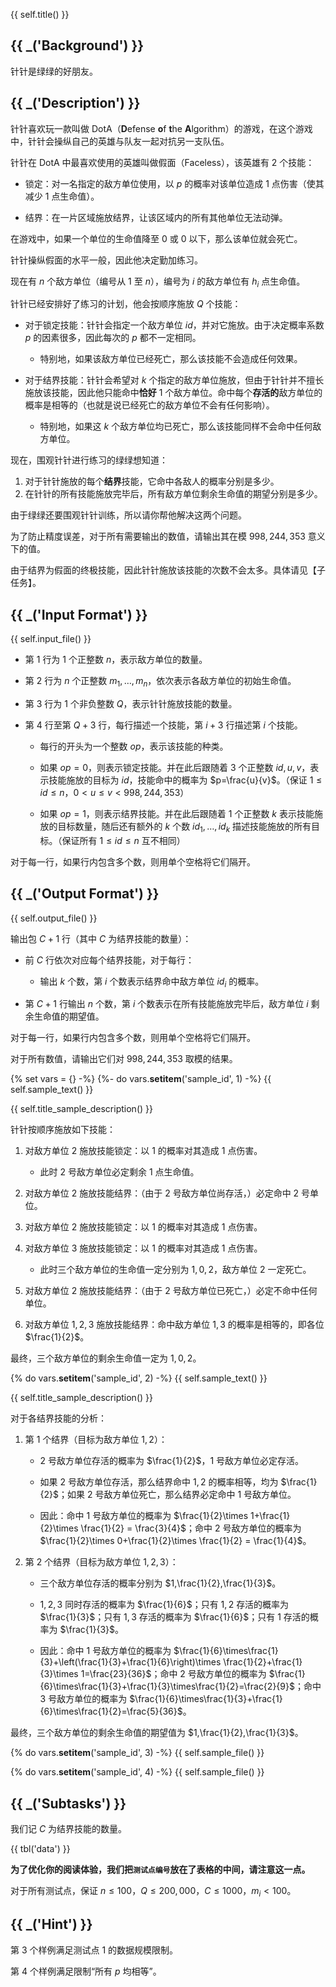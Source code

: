 {{ self.title() }}

## {{ _('Background') }}

针针是绿绿的好朋友。

## {{ _('Description') }}

针针喜欢玩一款叫做 DotA（**D**efense **o**f **t**he **A**lgorithm）的游戏，在这个游戏中，针针会操纵自己的英雄与队友一起对抗另一支队伍。

针针在 DotA 中最喜欢使用的英雄叫做假面（Faceless），该英雄有 $2$ 个技能：

* 锁定：对一名指定的敌方单位使用，以 $p$ 的概率对该单位造成 $1$ 点伤害（使其减少 $1$ 点生命值）。

* 结界：在一片区域施放结界，让该区域内的所有其他单位无法动弹。

在游戏中，如果一个单位的生命值降至 $0$ 或 $0$ 以下，那么该单位就会死亡。

针针操纵假面的水平一般，因此他决定勤加练习。

现在有 $n$ 个敌方单位（编号从 $1$ 至 $n$），编号为 $i$ 的敌方单位有 $h_i$ 点生命值。

针针已经安排好了练习的计划，他会按顺序施放 $Q$ 个技能：

* 对于锁定技能：针针会指定一个敌方单位 $id$，并对它施放。由于决定概率系数 $p$ 的因素很多，因此每次的 $p$ 都不一定相同。
	* 特别地，如果该敌方单位已经死亡，那么该技能不会造成任何效果。

* 对于结界技能：针针会希望对 $k$ 个指定的敌方单位施放，但由于针针并不擅长施放该技能，因此他只能命中**恰好** $1$ 个敌方单位。命中每个**存活的**敌方单位的概率是相等的（也就是说已经死亡的敌方单位不会有任何影响）。
	* 特别地，如果这 $k$ 个敌方单位均已死亡，那么该技能同样不会命中任何敌方单位。


现在，围观针针进行练习的绿绿想知道：

1. 对于针针施放的每个**结界**技能，它命中各敌人的概率分别是多少。
2. 在针针的所有技能施放完毕后，所有敌方单位剩余生命值的期望分别是多少。

由于绿绿还要围观针针训练，所以请你帮他解决这两个问题。

为了防止精度误差，对于所有需要输出的数值，请输出其在模 $998,244,353$ 意义下的值。

由于结界为假面的终极技能，因此针针施放该技能的次数不会太多。具体请见【子任务】。

## {{ _('Input Format') }}

{{ self.input_file() }}

* 第 $1$ 行为 $1$ 个正整数 $n$，表示敌方单位的数量。

* 第 $2$ 行为 $n$ 个正整数 $m_1,\dots ,m_n$，依次表示各敌方单位的初始生命值。

* 第 $3$ 行为 $1$ 个非负整数 $Q$，表示针针施放技能的数量。

* 第 $4$ 行至第 $Q+3$ 行，每行描述一个技能，第 $i+3$ 行描述第 $i$ 个技能。

	* 每行的开头为一个整数 $op$，表示该技能的种类。
	
	* 如果 $op=0$，则表示锁定技能。并在此后跟随着 $3$ 个正整数 $id,u,v$，表示技能施放的目标为 $id$，技能命中的概率为 $p=\frac{u}{v}$。（保证 $1\leq id\leq n$，$0 < u\leq v < 998,244,353$）
	
	* 如果 $op=1$，则表示结界技能。并在此后跟随着 $1$ 个正整数 $k$ 表示技能施放的目标数量，随后还有额外的 $k$ 个数 $id_1,\dots, id_k$ 描述技能施放的所有目标。（保证所有 $1\leq id\leq n$ 互不相同）

对于每一行，如果行内包含多个数，则用单个空格将它们隔开。

## {{ _('Output Format') }}

{{ self.output_file() }}

输出包 $C+1$ 行（其中 $C$ 为结界技能的数量）：

* 前 $C$ 行依次对应每个结界技能，对于每行：

	* 输出 $k$ 个数，第 $i$ 个数表示结界命中敌方单位 $id_i$ 的概率。

* 第 $C+1$ 行输出 $n$ 个数，第 $i$ 个数表示在所有技能施放完毕后，敌方单位 $i$ 剩余生命值的期望值。

对于每一行，如果行内包含多个数，则用单个空格将它们隔开。

对于所有数值，请输出它们对 $998,244,353$ 取模的结果。

{% set vars = {} -%}
{%- do vars.__setitem__('sample_id', 1) -%}
{{ self.sample_text() }}

{{ self.title_sample_description() }}

针针按顺序施放如下技能：

1. 对敌方单位 $2$ 施放技能锁定：以 $1$ 的概率对其造成 $1$ 点伤害。

	* 此时 $2$ 号敌方单位必定剩余 $1$ 点生命值。

2. 对敌方单位 $2$ 施放技能结界：（由于 $2$ 号敌方单位尚存活，）必定命中 $2$ 号单位。

3. 对敌方单位 $2$ 施放技能锁定：以 $1$ 的概率对其造成 $1$ 点伤害。

4. 对敌方单位 $3$ 施放技能锁定：以 $1$ 的概率对其造成 $1$ 点伤害。

	* 此时三个敌方单位的生命值一定分别为 $1,0,2$，敌方单位 $2$ 一定死亡。

5. 对敌方单位 $2$ 施放技能结界：（由于 $2$ 号敌方单位已死亡，）必定不命中任何单位。

6. 对敌方单位 $1,2,3$ 施放技能结界：命中敌方单位 $1,3$ 的概率是相等的，即各位 $\frac{1}{2}$。

最终，三个敌方单位的剩余生命值一定为 $1,0,2$。

{% do vars.__setitem__('sample_id', 2) -%}
{{ self.sample_text() }}

{{ self.title_sample_description() }}

对于各结界技能的分析：

1. 第 $1$ 个结界（目标为敌方单位 $1,2$）：

	* $2$ 号敌方单位存活的概率为 $\frac{1}{2}$，$1$ 号敌方单位必定存活。
	
	* 如果 $2$ 号敌方单位存活，那么结界命中 $1,2$ 的概率相等，均为 $\frac{1}{2}$；如果 $2$ 号敌方单位死亡，那么结界必定命中 $1$ 号敌方单位。
	
	* 因此：命中 $1$ 号敌方单位的概率为 $\frac{1}{2}\times 1+\frac{1}{2}\times \frac{1}{2} = \frac{3}{4}$；命中 $2$ 号敌方单位的概率为 $\frac{1}{2}\times 0+\frac{1}{2}\times \frac{1}{2} = \frac{1}{4}$。

2. 第 $2$ 个结界（目标为敌方单位 $1,2,3$）：

	* 三个敌方单位存活的概率分别为 $1,\frac{1}{2},\frac{1}{3}$。
	
	* $1,2,3$ 同时存活的概率为 $\frac{1}{6}$；只有 $1,2$ 存活的概率为 $\frac{1}{3}$；只有 $1,3$ 存活的概率为 $\frac{1}{6}$；只有 $1$ 存活的概率为 $\frac{1}{3}$。
	
	* 因此：命中 $1$ 号敌方单位的概率为 $\frac{1}{6}\times\frac{1}{3}+\left(\frac{1}{3}+\frac{1}{6}\right)\times \frac{1}{2}+\frac{1}{3}\times 1=\frac{23}{36}$；命中 $2$ 号敌方单位的概率为 $\frac{1}{6}\times\frac{1}{3}+\frac{1}{3}\times\frac{1}{2}=\frac{2}{9}$；命中 $3$ 号敌方单位的概率为 $\frac{1}{6}\times\frac{1}{3}+\frac{1}{6}\times\frac{1}{2}=\frac{5}{36}$。

最终，三个敌方单位的剩余生命值的期望值为 $1,\frac{1}{2},\frac{1}{3}$。

{% do vars.__setitem__('sample_id', 3) -%}
{{ self.sample_file() }}

{% do vars.__setitem__('sample_id', 4) -%}
{{ self.sample_file() }}

## {{ _('Subtasks') }}

我们记 $C$ 为结界技能的数量。

{{ tbl('data') }}

**为了优化你的阅读体验，我们把`测试点编号`放在了表格的中间，请注意这一点。**

对于所有测试点，保证 $n\leq 100$，$Q\leq 200,000$，$C\leq 1000$，$m_i < 100$。

## {{ _('Hint') }}

第 $3$ 个样例满足测试点 1 的数据规模限制。

第 $4$ 个样例满足限制“所有 $p$ 均相等”。